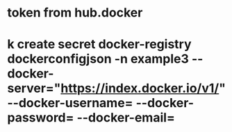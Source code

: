 # token from hub.docker
# k create secret docker-registry dockerconfigjson -n example3 --docker-server="https://index.docker.io/v1/" --docker-username=<username> --docker-password=<token> --docker-email=<email>